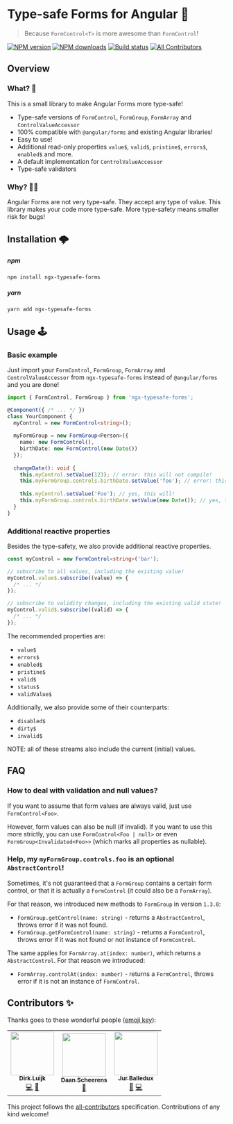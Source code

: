 # Type-safe Forms for Angular 📝

> Because `FormControl<T>` is more awesome than `FormControl`!

[![NPM version](http://img.shields.io/npm/v/ngx-typesafe-forms.svg?style=flat-square)](https://www.npmjs.com/package/ngx-typesafe-forms)
[![NPM downloads](http://img.shields.io/npm/dm/ngx-typesafe-forms.svg?style=flat-square)](https://www.npmjs.com/package/ngx-typesafe-forms)
[![Build status](https://img.shields.io/travis/dirkluijk/ngx-typesafe-forms.svg?style=flat-square)](https://travis-ci.org/dirkluijk/ngx-typesafe-forms)
[![All Contributors](https://img.shields.io/badge/all_contributors-2-orange.svg?style=flat-square)](#contributors-)

## Overview

### What? 🤔

This is a small library to make Angular Forms more type-safe!

* Type-safe versions of `FormControl`, `FormGroup`, `FormArray` and `ControlValueAccessor`
* 100% compatible with `@angular/forms` and existing Angular libraries!
* Easy to use!
* Additional read-only properties `value$`, `valid$`, `pristine$`, `errors$`, `enabled$` and more.
* A default implementation for `ControlValueAccessor`
* Type-safe validators

### Why? 🤷‍♂️

Angular Forms are not very type-safe. They accept any type of value.
This library makes your code more type-safe. More type-safety means smaller risk for bugs!

## Installation 🌩

##### npm

```
npm install ngx-typesafe-forms
```

##### yarn

```
yarn add ngx-typesafe-forms
```

## Usage 🕹

### Basic example

Just import your `FormControl`, `FormGroup`, `FormArray` and `ControlValueAccessor`
from `ngx-typesafe-forms` instead of `@angular/forms` and you are done!

```typescript
import { FormControl, FormGroup } from 'ngx-typesafe-forms';

@Component({ /* ... */ })
class YourComponent {
  myControl = new FormControl<string>();
  
  myFormGroup = new FormGroup<Person>({
    name: new FormControl(),
    birthDate: new FormControl(new Date())
  });
  
  changeDate(): void {
    this.myControl.setValue(123); // error: this will not compile!
    this.myFormGroup.controls.birthDate.setValue('foo'); // error: this will not compile!
    
    this.myControl.setValue('Foo'); // yes, this will!
    this.myFormGroup.controls.birthDate.setValue(new Date()); // yes, this will!
  }
}
```

### Additional reactive properties

Besides the type-safety, we also provide additional reactive properties.

```typescript
const myControl = new FormControl<string>('bar');

// subscribe to all values, including the existing value!
myControl.value$.subscribe((value) => {
  /* ... */
});

// subscribe to validity changes, including the existing valid state!
myControl.valid$.subscribe((valid) => {
  /* ... */
});
```

The recommended properties are:

* `value$`
* `errors$`
* `enabled$`
* `pristine$`
* `valid$`
* `status$`
* `validValue$`

Additionally, we also provide some of their counterparts:

* `disabled$`
* `dirty$`
* `invalid$`

NOTE: all of these streams also include the current (initial) values.

## FAQ

### How to deal with validation and null values?

If you want to assume that form values are always valid, just use `FormControl<Foo>`.

However, form values can also be null (if invalid). If you want to use this more strictly, you can use `FormControl<Foo | null>`
or even `FormGroup<Invalidated<Foo>>` (which marks all properties as nullable).

### Help, my `myFormGroup.controls.foo` is an optional `AbstractControl`!

Sometimes, it's not guaranteed that a `FormGroup` contains a certain form control,
or that it is actually a `FormControl` (it could also be a `FormArray`).

For that reason, we introduced new methods to `FormGroup` in version `1.3.0`:

* `FormGroup.getControl(name: string)` - returns a `AbstractControl`, throws error if it was not found.
* `FormGroup.getFormControl(name: string)` - returns a `FormControl`, throws error if it was not found or not instance of `FormControl`.

The same applies for `FormArray.at(index: number)`, which returns a `AbstractControl`. For that reason we introduced:

* `FormArray.controlAt(index: number)` - returns a `FormControl`, throws error if it is not an instance of `FormControl`.

## Contributors ✨

Thanks goes to these wonderful people ([emoji key](https://allcontributors.org/docs/en/emoji-key)):

<!-- ALL-CONTRIBUTORS-LIST:START - Do not remove or modify this section -->
<!-- prettier-ignore-start -->
<!-- markdownlint-disable -->
<table>
  <tr>
    <td align="center"><a href="https://github.com/dirkluijk"><img src="https://avatars2.githubusercontent.com/u/2102973?v=4?s=100" width="100px;" alt=""/><br /><sub><b>Dirk Luijk</b></sub></a><br /><a href="https://github.com/dirkluijk/ngx-typesafe-forms/commits?author=dirkluijk" title="Code">💻</a> <a href="https://github.com/dirkluijk/ngx-typesafe-forms/commits?author=dirkluijk" title="Documentation">📖</a></td>
    <td align="center"><a href="https://craftsmen.nl/"><img src="https://avatars0.githubusercontent.com/u/16564855?v=4?s=100" width="100px;" alt=""/><br /><sub><b>Daan Scheerens</b></sub></a><br /><a href="#ideas-dscheerens" title="Ideas, Planning, & Feedback">🤔</a></td>
    <td align="center"><a href="https://github.com/JurJean"><img src="https://avatars1.githubusercontent.com/u/409761?v=4?s=100" width="100px;" alt=""/><br /><sub><b>Jur Balledux</b></sub></a><br /><a href="https://github.com/dirkluijk/ngx-typesafe-forms/issues?q=author%3AJurJean" title="Bug reports">🐛</a> <a href="https://github.com/dirkluijk/ngx-typesafe-forms/commits?author=JurJean" title="Code">💻</a></td>
  </tr>
</table>

<!-- markdownlint-restore -->
<!-- prettier-ignore-end -->

<!-- ALL-CONTRIBUTORS-LIST:END -->

This project follows the [all-contributors](https://github.com/all-contributors/all-contributors) specification. Contributions of any kind welcome!
